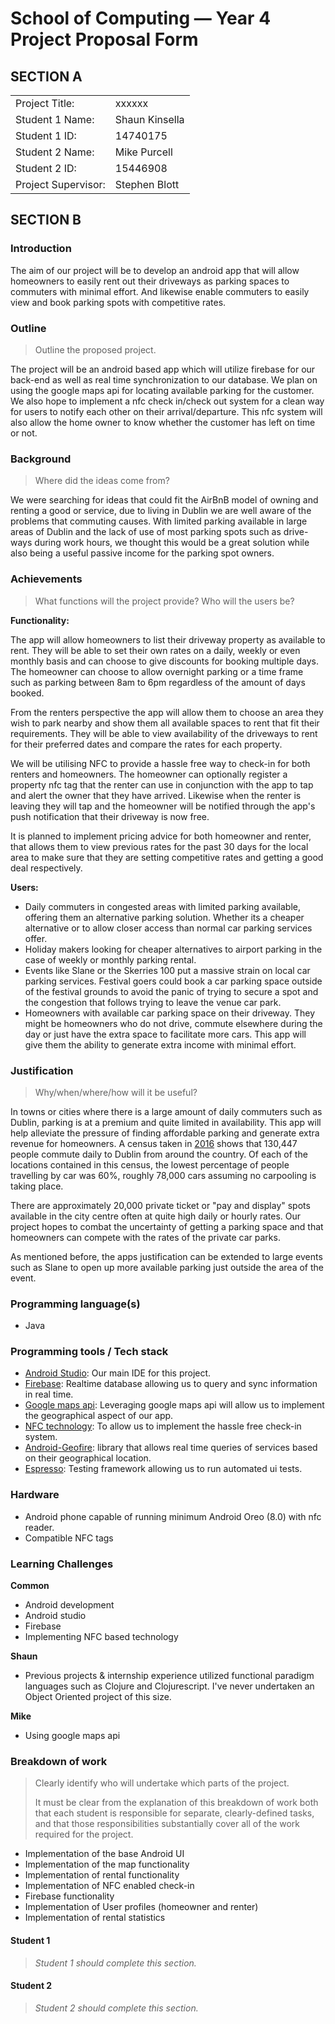 # School of Computing &mdash; Year 4 Project Proposal Form



## SECTION A

|                     |                   |
|---------------------|-------------------|
|Project Title:       | xxxxxx            |
|Student 1 Name:      | Shaun Kinsella    |
|Student 1 ID:        | 14740175          |
|Student 2 Name:      | Mike Purcell      |
|Student 2 ID:        | 15446908          |
|Project Supervisor:  | Stephen Blott     |



## SECTION B

### Introduction

The aim of our project will be to develop an android app that will allow 
homeowners to easily rent out their driveways as parking spaces to commuters 
with minimal effort. And likewise enable commuters to easily view and book 
parking spots with competitive rates.

### Outline

> Outline the proposed project.

The project will be an android based app which will utilize firebase for our back-end as well as real time synchronization to our database.
We plan on using the google maps api for locating available parking for the customer. We also hope to implement a nfc check in/check out system
for a clean way for users to notify each other on their arrival/departure. This nfc system will also allow the home owner to know whether the
customer has left on time or not.

### Background

> Where did the ideas come from?

We were searching for ideas that could fit the AirBnB model of owning and renting a good or service, due to living in Dublin 
we are well aware of the problems that commuting causes. With limited parking available in large areas of Dublin and the lack
of use of most parking spots such as drive-ways during work hours, we thought this would be a great solution while also being
a useful passive income for the parking spot owners.

### Achievements

> What functions will the project provide? Who will the users be?

**Functionality:**

The app will allow homeowners to list their driveway property as available to rent. 
They will be able to set their own rates on a daily, weekly or even monthly basis and can choose to 
give discounts for booking multiple days. The homeowner can choose to allow overnight parking or a 
time frame such as parking between 8am to 6pm regardless of the amount of days booked.

From the renters perspective the app will allow them to choose an area they wish to park nearby 
and show them all available spaces to rent that fit their requirements. They will be able to view
availability of the driveways to rent for their preferred dates and compare the rates for each property.

We will be utilising NFC to provide a hassle free way to check-in for both renters and homeowners.
The homeowner can optionally register a property nfc tag that the renter can use in conjunction with the app
to tap and alert the owner that they have arrived. Likewise when the renter is leaving they will tap and
the homeowner will be notified through the app's push notification that their driveway is now free.

It is planned to implement pricing advice for both homeowner and renter, that allows them to view previous
rates for the past 30 days for the local area to make sure that they are setting competitive rates 
and getting a good deal respectively.

**Users:**
- Daily commuters in congested areas with limited parking available, offering 
  them an alternative parking solution. Whether its a cheaper alternative or to 
  allow closer access than normal car parking services offer.
- Holiday makers looking for cheaper alternatives to airport parking in the 
  case of weekly or monthly parking rental.
- Events like Slane or the Skerries 100 put a massive strain on local car 
  parking services. Festival goers could book a car parking space outside of the
  festival grounds to avoid the panic of trying to secure a spot and the 
  congestion that follows trying to leave the venue car park.
- Homeowners with available car parking space on their driveway. They might be 
  homeowners who do not drive, commute elsewhere during the day or just have the
  extra space to facilitate more cars. This app will give them the ability to 
  generate extra income with minimal effort.


### Justification

> Why/when/where/how will it be useful?

In towns or cities where there is a large amount of daily commuters such as Dublin, parking is at a 
premium and quite limited in availability. This app will help alleviate the pressure of finding affordable parking and generate extra revenue for homeowners.
A census taken in [2016](https://www.cso.ie/en/releasesandpublications/ep/p-cp6ci/p6cii/p6www/) shows that 130,447 people 
commute daily to Dublin from around the country. Of each of the locations contained in this census, 
the lowest percentage of people travelling by car was 60%, roughly 78,000 cars assuming no carpooling is taking place.

There are approximately 20,000 private ticket or "pay and display"
spots available in the city centre often at quite high daily or hourly rates. 
Our project hopes to combat the uncertainty of getting a 
parking space and that homeowners can compete with the rates of the private car parks.

As mentioned before, the apps justification can be extended to large events such as Slane to open up more available parking just outside
the area of the event.

### Programming language(s)

- Java

### Programming tools / Tech stack

- [Android Studio](https://developer.android.com/studio): Our main IDE for this project.
- [Firebase](https://firebase.google.com/products/realtime-database/): Realtime database allowing us to query and sync information in 
  real time.
- [Google maps api](https://cloud.google.com/maps-platform/): Leveraging google maps api will allow us to implement the geographical aspect of our app.
- [NFC technology](https://developer.android.com/guide/topics/connectivity/nfc): To allow us to implement the hassle free check-in system.
- [Android-Geofire](https://github.com/firebase/geofire-android): library that allows 
  real time queries of services based on their geographical location.
- [Espresso](https://developer.android.com/training/testing/espresso): Testing framework allowing us to run automated ui tests.


### Hardware

- Android phone capable of running minimum Android Oreo (8.0) with nfc reader.
- Compatible NFC tags

### Learning Challenges

**Common**
- Android development
- Android studio
- Firebase
- Implementing NFC based technology

**Shaun**
- Previous projects & internship experience utilized functional paradigm 
  languages such as Clojure and Clojurescript. I've never undertaken an Object 
  Oriented project of this size. 

**Mike**
- Using google maps api

### Breakdown of work

> Clearly identify who will undertake which parts of the project.
>
> It must be clear from the explanation of this breakdown of work both that each student is responsible for
> separate, clearly-defined tasks, and that those responsibilities substantially cover all of the work required
> for the project.

- Implementation of the base Android UI
- Implementation of the map functionality 
- Implementation of rental functionality 
- Implementation of NFC enabled check-in
- Firebase functionality 
- Implementation of User profiles (homeowner and renter)
- Implementation of rental statistics


#### Student 1

> *Student 1 should complete this section.*

#### Student 2

> *Student 2 should complete this section.*

